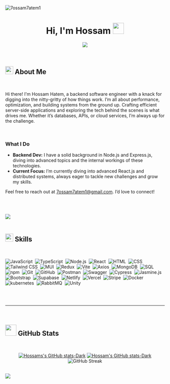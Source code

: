 <p align="left"> <img src="https://komarev.com/ghpvc/?username=7ossam7atem1&label=Profile%20views&color=0e75b6&style=flat" alt="7ossam7atem1" /> </p>

<h1 align="center"><b>Hi, I'm Hossam </b><img src="https://media.giphy.com/media/hvRJCLFzcasrR4ia7z/giphy.gif" width="35"></h1>

<p align="center">
  <img src="https://readme-typing-svg.herokuapp.com?font=Time+New+Roman&color=%234169E1&size=25&center=true&vCenter=true&width=600&height=100&lines=Assalamu+Alaikum+Warahmatullah..&hearts;++;Junior+Software+Engineer,;Computer+Science+geek,;++Currently+learning+Advanced+mern+stack+topics,;++Love+to+learn+new+stuffs..<3">
</p>

<br>

## <img src="https://emojicdn.elk.sh/👤" width="25"><b> About Me</b>

<br>

Hi there! I'm Hossam Hatem, a backend software engineer with a knack for digging into the nitty-gritty of how things work. I’m all about performance, optimization, and building systems from the ground up. Crafting efficient server-side applications and exploring the tech behind the scenes is what drives me. Whether it’s databases, APIs, or cloud services, I’m always up for the challenge.




<br>

### What I Do

- **Backend Dev:** I have a solid background in Node.js and Express.js, diving into advanced topics and the internal workings of these technologies.
- **Current Focus:** I’m currently diving into advanced React.js and distributed systems, always eager to tackle new challenges and grow my skills.

Feel free to reach out at [7ossam7atem1@gmail.com](mailto:7ossam7atem1@gmail.com). I’d love to connect!

<br><br>

<img src="https://user-images.githubusercontent.com/73097560/115834477-dbab4500-a447-11eb-908a-139a6edaec5c.gif"><br><br>

## <img src="https://media2.giphy.com/media/QssGEmpkyEOhBCb7e1/giphy.gif?cid=ecf05e47a0n3gi1bfqntqmob8g9aid1oyj2wr3ds3mg700bl&rid=giphy.gif" width="25"><b> Skills</b>

<br>

  ![JavaScript](https://img.shields.io/badge/JavaScript-%23F7DF1E.svg?style=for-the-badge&logo=javascript&logoColor=black)&nbsp;
  ![TypeScript](https://img.shields.io/badge/TypeScript-%23007ACC.svg?style=for-the-badge&logo=typescript&logoColor=white)&nbsp;
  ![Node.js](https://img.shields.io/badge/Node.js-%2343853D.svg?style=for-the-badge&logo=node.js&logoColor=white)&nbsp;
  ![React](https://img.shields.io/badge/React-%2320232a.svg?style=for-the-badge&logo=react&logoColor=%2361DAFB)&nbsp;
  ![HTML](https://img.shields.io/badge/HTML-%23E34F26.svg?style=for-the-badge&logo=html5&logoColor=white)&nbsp;
  ![CSS](https://img.shields.io/badge/CSS-%231572B6.svg?style=for-the-badge&logo=css3&logoColor=white)&nbsp;
  ![Tailwind CSS](https://img.shields.io/badge/Tailwind_CSS-%231a202c.svg?style=for-the-badge&logo=tailwind-css&logoColor=38B2AC)&nbsp;
  ![MUI](https://img.shields.io/badge/Material_UI-100000?style=for-the-badge&logo=mui&logoColor=blue)&nbsp;
  ![Redux](https://img.shields.io/badge/Redux-%23764ABC.svg?style=for-the-badge&logo=redux&logoColor=white)&nbsp;
  ![Vite](https://img.shields.io/badge/Vite-%23000000.svg?style=for-the-badge&logo=vite&logoColor=#646CFF)&nbsp;
  ![Axios](https://img.shields.io/badge/-Axios-%23000000?style=for-the-badge&logo=axios&logoColor=%23FFFFFF)&nbsp;
  ![MongoDB](https://img.shields.io/badge/Mongodb-00994C?style=for-the-badge&logo=MongoDB&logoColor=white)&nbsp;
  ![SQL](https://img.shields.io/badge/SQL-FF8000?style=for-the-badge&logo=sequelize&logoColor=white)&nbsp;
  ![npm](https://img.shields.io/badge/npm-%23000000.svg?style=for-the-badge&logo=npm&logoColor=white)&nbsp; 
  ![Git](https://img.shields.io/badge/Git-%23F05033.svg?style=for-the-badge&logo=git&logoColor=white)&nbsp;
  ![GitHub](https://img.shields.io/badge/GitHub-%23121011.svg?style=for-the-badge&logo=github&logoColor=white)&nbsp;
  ![Postman](https://img.shields.io/badge/Postman-%23FF6C37.svg?style=for-the-badge&logo=postman&logoColor=white)&nbsp;
  ![Swagger](https://img.shields.io/badge/swagger-%2343853D.svg?style=for-the-badge&logo=swagger&logoColor=#000000)&nbsp;
  ![Cypress](https://img.shields.io/badge/cypress-%2343853D.svg?style=for-the-badge&logo=cypress&logoColor=white)&nbsp;
  ![Jasmine.js](https://img.shields.io/badge/jasmine.js-00CC00?style=for-the-badge&logo=jasmine&logoColor=white)&nbsp;
  ![Bootstrap](https://img.shields.io/badge/Bootstrap-%23563D7C.svg?style=for-the-badge&logo=bootstrap&logoColor=white)&nbsp;
  ![Supabase](https://img.shields.io/badge/Supabase-003366?style=for-the-badge&logo=supabase&logoColor=white)&nbsp;
  ![Netlify](https://img.shields.io/badge/Netlify-%23000000.svg?style=for-the-badge&logo=netlify&logoColor=#00C7B7)&nbsp;
  ![Vercel](https://img.shields.io/badge/Vercel-%23000000.svg?style=for-the-badge&logo=vercel&logoColor=#000000)&nbsp;
  ![Stripe](https://img.shields.io/badge/Stripe-100000?style=for-the-badge&logo=stripe&logoColor=white)&nbsp;
  ![Docker](https://img.shields.io/badge/Docker-0000CC?style=for-the-badge&logo=docker&logoColor=white)&nbsp;
  ![kubernetes](https://img.shields.io/badge/kubernetes-0080FF?style=for-the-badge&logo=kubernetes&logoColor=white)&nbsp;
  ![RabbitMQ](https://img.shields.io/badge/rabbitmq-FF8000?style=for-the-badge&logo=rabbitmq&logoColor=white)&nbsp;
  ![Unity](https://img.shields.io/badge/Unity-100000?style=for-the-badge&logo=unity&logoColor=white)&nbsp;

<br>
<br>

---

<br>

## <img src="https://media.giphy.com/media/iY8CRBdQXODJSCERIr/giphy.gif" width="35"><b> GitHub Stats </b>

<br>

<div align="center">

[![Hossams's GitHub stats-Dark](https://github-readme-stats.vercel.app/api?username=7ossam7atem1&show_icons=true&theme=dark)](https://github.com/anuraghazra/github-readme-stats)
[![Hossam's GitHub stats-Dark](https://github-readme-stats.vercel.app/api/top-langs/?username=7ossam7atem1&layout=compact&theme=dark)](https://github.com/anuraghazra/github-readme-stats)
![GitHub Streak](https://github-readme-streak-stats.herokuapp.com/?user=7ossam7atem1&theme=dark)
</div>

<br>
<img src="https://user-images.githubusercontent.com/73097560/115834477-dbab4500-a447-11eb-908a-139a6edaec5c.gif">
<br>
<br>
<br>
